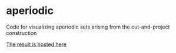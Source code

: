 # aperiodic
Code for visualizing aperiodic sets arising from the cut-and-project construction

[The result is hosted here](https://danrocag.github.io/aperiodic/)
